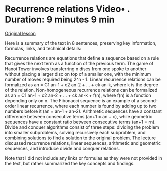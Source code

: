 # Recurrence relations Video• . Duration: 9 minutes 9 min

[Original lesson](https://www.coursera.org/learn/uol-discrete-mathematics/lecture/ml1I7/recurrence-relations)

Here is a summary of the text in 8 sentences, preserving key information, formulas, links, and technical details:

Recurrence relations are equations that define a sequence based on a rule that gives the next term as a function of the previous term. The game of Hanoi Tower involves transferring n discs from one spoke to another without placing a larger disc on top of a smaller one, with the minimum number of moves required being 2^n - 1. Linear recurrence relations can be formalized as an = C1 an-1 + c2 an-2 + ... + ck an-k, where k is the degree of the relation. Non-homogeneous recurrence relations can be formalized as an = C1 an-1 + c2 an-2 + ... + ck an-k + f(n), where f(n) is a function depending only on n. The Fibonacci sequence is an example of a second-order linear recurrence, where each number is found by adding up to two numbers before it (an = an-1 + an-2). Arithmetic sequences have a constant difference between consecutive terms (an+1 = an + c), while geometric sequences have a constant ratio between consecutive terms (an+1 = rn). Divide and conquer algorithms consist of three steps: dividing the problem into smaller subproblems, solving recursively each subproblem, and combining solutions to find a solution to the original problem. The lecture discussed recurrence relations, linear sequences, arithmetic and geometric sequences, and introduce divide and conquer relations.

Note that I did not include any links or formulas as they were not provided in the text, but rather summarized the key concepts and findings.

